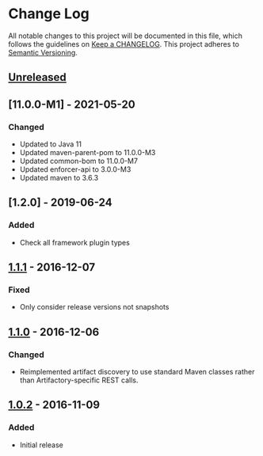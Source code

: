 # Change Log
All notable changes to this project will be documented in this file, which follows the guidelines
on [Keep a CHANGELOG](http://keepachangelog.com/). This project adheres to
[Semantic Versioning](http://semver.org/).

## [Unreleased]

## [11.0.0-M1] - 2021-05-20
### Changed
- Updated to Java 11
- Updated maven-parent-pom to 11.0.0-M3
- Updated common-bom to 11.0.0-M7
- Updated enforcer-api to 3.0.0-M3
- Updated maven to 3.6.3

## [1.2.0] - 2019-06-24
### Added
- Check all framework plugin types

## [1.1.1] - 2016-12-07

### Fixed
- Only consider release versions not snapshots

## [1.1.0] - 2016-12-06

### Changed
- Reimplemented artifact discovery to use standard Maven classes rather than Artifactory-specific REST calls.

## [1.0.2] - 2016-11-09

### Added

- Initial release

[Unreleased]: https://github.com/CJSCommonPlatform/require-latest-versions-enforcer-rule/compare/release-1.1.1...HEAD
[1.1.1]: https://github.com/CJSCommonPlatform/require-latest-versions-enforcer-rule/compare/release-1.1.0...release-1.1.1
[1.1.0]: https://github.com/CJSCommonPlatform/require-latest-versions-enforcer-rule/compare/release-1.0.2...release-1.1.0
[1.0.2]: https://github.com/CJSCommonPlatform/require-latest-versions-enforcer-rule/commits/release-1.0.2
